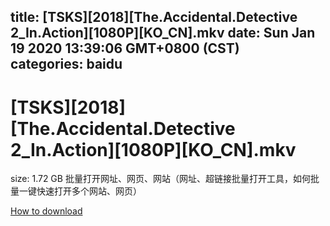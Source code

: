 
title: [TSKS][2018][The.Accidental.Detective 2_In.Action][1080P][KO_CN].mkv
date: Sun Jan 19 2020 13:39:06 GMT+0800 (CST)    
categories: baidu
---

# [TSKS][2018][The.Accidental.Detective 2_In.Action][1080P][KO_CN].mkv
size: 1.72 GB
 批量打开网址、网页、网站（网址、超链接批量打开工具，如何批量一键快速打开多个网站、网页）
 

[How to download](https://bpcam.bemobtrk.com/go/2ceec3aa-1ca2-46d6-b9ff-aaa5c184517c?jno=889)